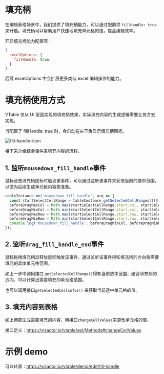 # 填充柄

在编辑表格场景中，我们提供了填充柄能力，可以通过配置项 `fillHandle: true` 来开启。填充柄可以帮助用户快速地填充单元格的值，提高编辑效率。

开启填充柄能力配置项：

```javascript
{
  excelOptions: {
    fillHandle: true;
  }
}
```

后续 excelOptions 中会扩展更多类似 excel 编辑操作的能力。

# 填充柄使用方式

VTable 仅从 UI 层面实现的填充柄效果，实际填充内容的生成逻辑需要业务方去实现。

当配置了 fillHandle: true 时，会自动在右下角显示填充柄图标。

![fill-handle-icon](https://lf9-dp-fe-cms-tos.byteorg.com/obj/bit-cloud/VTable/guide/fill-handle-icon.jpeg)

接下来介绍结合事件来填充内容的流程。

## 1. 监听`mousedown_fill_handle`事件

鼠标点击填充柄图标时触发该事件，可以通过监听该事件来获取当前的选中范围，以便为后续生成单元格内容做准备。

```javascript
tableInstance.on('mousedown_fill_handle', arg => {
  const startSelectCellRange = tableInstance.getSelectedCellRanges()[0];
  beforeDragMaxCol = Math.max(startSelectCellRange.start.col, startSelectCellRange.end.col);
  beforeDragMinCol = Math.min(startSelectCellRange.start.col, startSelectCellRange.end.col);
  beforeDragMaxRow = Math.max(startSelectCellRange.start.row, startSelectCellRange.end.row);
  beforeDragMinRow = Math.min(startSelectCellRange.start.row, startSelectCellRange.end.row);
  console.log('mousedown_fill_handle', beforeDragMinCol, beforeDragMinRow, beforeDragMaxCol, beforeDragMaxRow);
});
```

## 2. 监听`drag_fill_handle_end`事件

鼠标拖拽填充柄后释放鼠标触发该事件，通过监听该事件得知填充柄的方向和需要填充的具体单元格范围。

如上一步中调用接口 `getSelectedCellRange()`得知当前选中范围，结合填充柄的方向，可以计算出需要填充的单元格范围。

也可以调用接口`getSelectedCellInfos()` 来获取当前选中单元格的值。

## 3. 填充内容到表格

如上两部生成需要填充的内容，用接口`changeCellValues`来更改单元格的值。

接口定义：https://visactor.io/vtable/api/Methods#changeCellValues

# 示例 demo

可以转置：https://visactor.io/vtable/demo/edit/fill-handle
